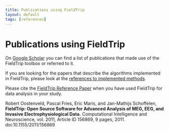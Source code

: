 ```yaml
---
title: Publications using FieldTrip
layout: default
tags: [references]
---
```


# Publications using FieldTrip

On [Google Scholar](http://scholar.google.com/scholar?cites=3328911510682538425) you can find a list of publications that made use of the FieldTrip toolbox or referred to it.

If you are looking for the papers that describe the algorithms implemented in FieldTrip, please look at the [references to implemented methods](/references_to_implemented_methods).

<div class="alert-warning">
<p>Please cite the <a href="http://www.hindawi.com/journals/cin/2011/156869">FieldTrip Reference Paper</a>
when you have used FieldTrip for data analysis in your study.</p>

<p>Robert Oostenveld, Pascal Fries, Eric Maris, and Jan-Mathijs Schoffelen, <strong>FieldTrip: Open Source Software for Advanced Analysis of MEG, EEG, and Invasive Electrophysiological Data.</strong> Computational Intelligence and Neuroscience, vol. 2011, Article ID 156869, 9 pages, 2011. doi:10.1155/2011/156869</p>
</div>
